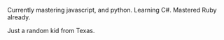 Currently mastering javascript, and python. 
Learning C#. 
Mastered Ruby already. 


Just a random kid from Texas. 
